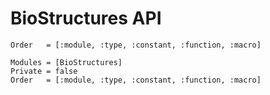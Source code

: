 # BioStructures API

```@index
Order   = [:module, :type, :constant, :function, :macro]
```

```@autodocs
Modules = [BioStructures]
Private = false
Order   = [:module, :type, :constant, :function, :macro]
```
